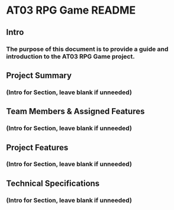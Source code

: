 # AT03 RPG Game README

## Intro
### The purpose of this document is to provide a guide and introduction to the AT03 RPG Game project. 

## Project Summary
### (Intro for Section, leave blank if unneeded) 

## Team Members & Assigned Features
### (Intro for Section, leave blank if unneeded) 

## Project Features
### (Intro for Section, leave blank if unneeded) 

## Technical Specifications
### (Intro for Section, leave blank if unneeded) 



